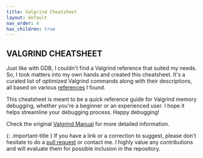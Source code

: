 ```yaml
---
title: Valgrind Cheatsheet
layout: default
nav_order: 4
has_children: true
---
```


## **VALGRIND CHEATSHEET**

Just like with GDB, I couldn't find a Valgrind reference that suited my needs. So, I took matters into my own hands and created this cheatsheet. It's a curated list of optimized Valgrind commands along with their descriptions, all based on various [references](https://jotavare.github.io/valgrind_cheatsheet/references.html) I found.

This cheatsheet is meant to be a quick reference guide for Valgrind memory debugging, whether you're a beginner or an experienced user. I hope it helps streamline your debugging process. Happy debugging!

Check the original [Valgrind Manual](https://valgrind.org/docs/manual/manual.html) for more detailed information.

{: .important-title }
If you have a link or a correction to suggest, please don't hesitate to do a [pull request](https://github.com/jotavare/jotavare.github.io/pulls) or contact me. I highly value any contributions and will evaluate them for possible inclusion in the repository.